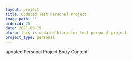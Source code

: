 ```yaml
---
layout: project
title: Updated Test Personal Project
image_path: ""
orderid: 25
date: 2021-09-15
blurb: this is updated blurb for test personal project
project_type: personal
---
```

updated Personal Project Body Content